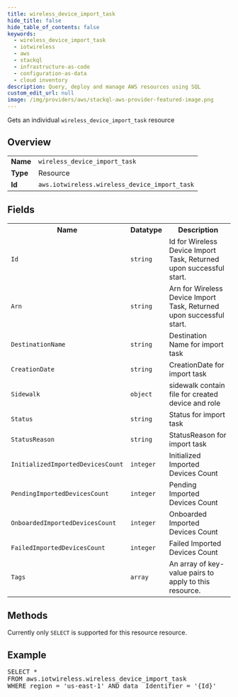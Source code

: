 ```yaml
---
title: wireless_device_import_task
hide_title: false
hide_table_of_contents: false
keywords:
  - wireless_device_import_task
  - iotwireless
  - aws
  - stackql
  - infrastructure-as-code
  - configuration-as-data
  - cloud inventory
description: Query, deploy and manage AWS resources using SQL
custom_edit_url: null
image: /img/providers/aws/stackql-aws-provider-featured-image.png
---
```

Gets an individual <code>wireless_device_import_task</code> resource

## Overview
<table><tbody>
<tr><td><b>Name</b></td><td><code>wireless_device_import_task</code></td></tr>
<tr><td><b>Type</b></td><td>Resource</td></tr>
<tr><td><b>Id</b></td><td><code>aws.iotwireless.wireless_device_import_task</code></td></tr>
</tbody></table>

## Fields
<table><tbody>
<tr><th>Name</th><th>Datatype</th><th>Description</th></tr>
<tr><td><code>Id</code></td><td><code>string</code></td><td>Id for Wireless Device Import Task, Returned upon successful start.</td></tr><tr><td><code>Arn</code></td><td><code>string</code></td><td>Arn for Wireless Device Import Task, Returned upon successful start.</td></tr><tr><td><code>DestinationName</code></td><td><code>string</code></td><td>Destination Name for import task</td></tr><tr><td><code>CreationDate</code></td><td><code>string</code></td><td>CreationDate for import task</td></tr><tr><td><code>Sidewalk</code></td><td><code>object</code></td><td>sidewalk contain file for created device and role</td></tr><tr><td><code>Status</code></td><td><code>string</code></td><td>Status for import task</td></tr><tr><td><code>StatusReason</code></td><td><code>string</code></td><td>StatusReason for import task</td></tr><tr><td><code>InitializedImportedDevicesCount</code></td><td><code>integer</code></td><td>Initialized Imported Devices Count</td></tr><tr><td><code>PendingImportedDevicesCount</code></td><td><code>integer</code></td><td>Pending Imported Devices Count</td></tr><tr><td><code>OnboardedImportedDevicesCount</code></td><td><code>integer</code></td><td>Onboarded Imported Devices Count</td></tr><tr><td><code>FailedImportedDevicesCount</code></td><td><code>integer</code></td><td>Failed Imported Devices Count</td></tr><tr><td><code>Tags</code></td><td><code>array</code></td><td>An array of key-value pairs to apply to this resource.</td></tr>
</tbody></table>

## Methods
Currently only <code>SELECT</code> is supported for this resource resource.

## Example
<pre>
SELECT * 
FROM aws.iotwireless.wireless_device_import_task
WHERE region = 'us-east-1' AND data__Identifier = '{Id}'
</pre>
